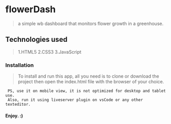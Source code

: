 # flowerDash
 >a simple wb dashboard that monitors flower growth in a greenhouse.

## Technologies used
  >1.HTML5
  >2.CSS3
  >3.JavaScript  

### Installation
  > To install and run this app, all you need is to clone or download the project then open the index.html file with the browser of your choice.
   
     PS, use it on mobile view, it is not optimized for desktop and tablet use.
     Also, run it using liveserver plugin on vsCode or any other texteditor.

#### Enjoy. :) 
